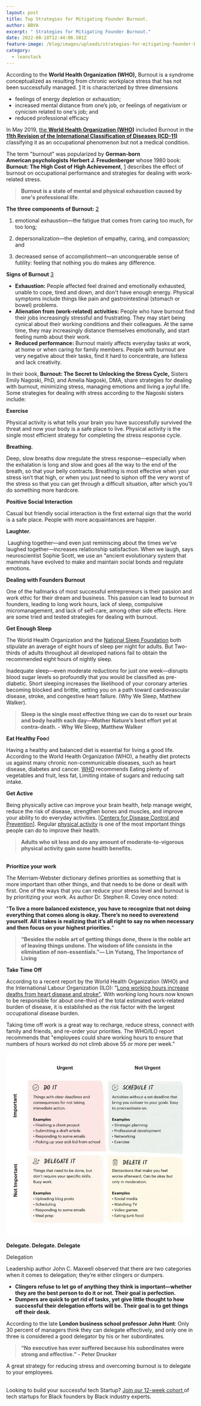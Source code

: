 ```yaml
---
layout: post
title: Top Strategies for Mitigating Founder Burnout.
author: BBVA
excerpt: " Strategies for Mitigating Founder Burnout."
date: 2022-08-18T12:44:06.581Z
feature-image: /blog/images/uploads/strategies-for-mitigating-founder-burnout.jpg
category:
  - leanstack
---
```

According to the **World Health Organization (WHO),** Burnout is a syndrome conceptualized as resulting from chronic workplace stress that has not been successfully managed. [1](https://www.who.int/news/item/28-05-2019-burn-out-an-occupational-phenomenon-international-classification-of-diseases) [](https://www.who.int/news/item/28-05-2019-burn-out-an-occupational-phenomenon-international-classification-of-diseases) It is characterized by three dimensions

* feelings of energy depletion or exhaustion;
* increased mental distance from one’s job, or feelings of negativism or cynicism related to one's job; and
* reduced professional efficacy

In May 2019, [the **World Health Organization (WHO**](https://www.who.int/news/item/28-05-2019-burn-out-an-occupational-phenomenon-international-classification-of-diseases)**)** included Burnout in the **[11th Revision of the International Classification of Diseases (ICD-11)](https://icd.who.int/en)** classifying it as an occupational phenomenon but not a medical condition.

The term "burnout" was popularized by **German-born American psychologists** **Herbert J. Freudenberger** whose 1980 book: **Burnout: The High Cost of High Achievement**, [](https://books.google.com/books/about/Burn_out.html?id=OkoqOa0xGb4C) [1](https://books.google.com/books/about/Burn_out.html?id=OkoqOa0xGb4C) describes the effect of burnout on occupational performance and strategies for dealing with work-related stress.

> **Burnout is a state of mental and physical exhaustion caused by one's professional life**.

**The three components of Burnout:** [2](https://www.burnoutbook.net/)

<!-- wp:paragraph -->

1. emotional exhaustion—the fatigue that comes from caring too much, for too long;

<!-- /wp:paragraph -->

<!-- wp:paragraph -->

2. depersonalization—the depletion of empathy, caring, and compassion; and

<!-- /wp:paragraph -->

<!-- wp:paragraph -->

3. decreased sense of accomplishment—an unconquerable sense of futility: feeling that nothing you do makes any difference.

<!-- /wp:paragraph -->

<!-- wp:paragraph -->

**Signs of Burnout** [3](https://www.ncbi.nlm.nih.gov/books/NBK279286/)

<!-- /wp:paragraph -->

<!-- wp:list -->

* **Exhaustion:** People affected feel drained and emotionally exhausted, unable to cope, tired and down, and don't have enough energy. Physical symptoms include things like pain and gastrointestinal (stomach or bowel) problems.
* **Alienation from (work-related) activities:** People who have burnout find their jobs increasingly stressful and frustrating. They may start being cynical about their working conditions and their colleagues. At the same time, they may increasingly distance themselves emotionally, and start feeling numb about their work.
* **Reduced performance:** Burnout mainly affects everyday tasks at work, at home or when caring for family members. People with burnout are very negative about their tasks, find it hard to concentrate, are listless and lack creativity.

<!-- /wp:list -->

<!-- wp:paragraph -->

In their book, **Burnout: The Secret to Unlocking the Stress Cycle,** Sisters Emily Nagoski, PhD, and Amelia Nagoski, DMA, share strategies for dealing with burnout, minimizing stress, managing emotions and living a joyful life. Some strategies for dealing with stress according to the Nagoski sisters include:

<!-- /wp:paragraph -->

<!-- wp:paragraph -->

**Exercise**

<!-- /wp:paragraph -->

<!-- wp:paragraph -->

Physical activity is what tells your brain you have successfully survived the threat and now your body is a safe place to live. Physical activity is the single most efficient strategy for completing the stress response cycle.

<!-- /wp:paragraph -->

<!-- wp:paragraph -->

**Breathing.**

<!-- /wp:paragraph -->

<!-- wp:paragraph -->

Deep, slow breaths dow nregulate the stress response—especially when the exhalation is long and slow and goes all the way to the end of the breath, so that your belly contracts. Breathing is most effective when your stress isn’t that high, or when you just need to siphon off the very worst of the stress so that you can get through a difficult situation, after which you’ll do something more hardcore.

<!-- /wp:paragraph -->

<!-- wp:paragraph -->

**Positive Social Interaction**

<!-- /wp:paragraph -->

<!-- wp:paragraph -->

Casual but friendly social interaction is the first external sign that the world is a safe place. People with more acquaintances are happier.

<!-- /wp:paragraph -->

<!-- wp:paragraph -->

**Laughter.**

<!-- /wp:paragraph -->

<!-- wp:paragraph -->

 Laughing together—and even just reminiscing about the times we’ve laughed together—increases relationship satisfaction. When we laugh, says neuroscientist Sophie Scott, we use an “ancient evolutionary system that mammals have evolved to make and maintain social bonds and regulate emotions.

<!-- /wp:paragraph -->

<!-- wp:paragraph -->

**Dealing with Founders Burnout**

<!-- /wp:paragraph -->

<!-- wp:paragraph -->

One of the hallmarks of most successful entrepreneurs is their passion and work ethic for their dream and business. This passion can lead to burnout in founders, leading to long work hours, lack of sleep, compulsive micromanagement, and lack of self-care, among other side effects. Here are some tried and tested strategies for dealing with burnout.

<!-- /wp:paragraph -->

<!-- wp:paragraph -->

**Get Enough Sleep**

<!-- /wp:paragraph -->

<!-- wp:paragraph -->

The World Health Organization and the [National Sleep Foundation](https://www.sleepfoundation.org/how-sleep-works/how-much-sleep-do-we-really-need) both stipulate an average of eight hours of sleep per night for adults. But Two-thirds of adults throughout all developed nations fail to obtain the recommended eight hours of nightly sleep.

<!-- /wp:paragraph -->

<!-- wp:paragraph -->

Inadequate sleep—even moderate reductions for just one week—disrupts blood sugar levels so profoundly that you would be classified as pre-diabetic. Short sleeping increases the likelihood of your coronary arteries becoming blocked and brittle, setting you on a path toward cardiovascular disease, stroke, and congestive heart failure. (Why We Sleep, Matthew Walker).

<!-- /wp:paragraph -->

<!-- wp:quote -->

> **Sleep is the single most effective thing we can do to reset our brain and body health each day—Mother Nature’s best effort yet at contra-death. - Why We Sleep, Matthew Walker**

<!-- /wp:quote -->

<!-- wp:paragraph -->

**Eat Healthy Foo**d

<!-- /wp:paragraph -->

<!-- wp:paragraph -->

Having a healthy and balanced diet is essential for living a good life. According to the World Health Organization (WHO), a healthy diet protects us against many chronic non-communicable diseases, such as heart disease, diabetes and cancer. [WHO](https://www.who.int/initiatives/behealthy/healthy-diet) recommends Eating plenty of vegetables and fruit, less fat, Limiting intake of sugars and reducing salt intake.

<!-- /wp:paragraph -->

<!-- wp:paragraph -->

**Get Active**

<!-- /wp:paragraph -->

<!-- wp:paragraph -->

Being physically active can improve your brain health, help manage weight, reduce the risk of disease, strengthen bones and muscles, and improve your ability to do everyday activities. [[Centers for Disease Control and Prevention](https://www.cdc.gov/physicalactivity/basics/pa-health/index.htm)]. Regular [physical activity](https://health.gov/sites/default/files/2019-09/Physical_Activity_Guidelines_2nd_edition.pdf#) is one of the most important things people can do to improve their health.

<!-- /wp:paragraph -->

<!-- wp:quote {"className":"is-style-plain"} -->

> **Adults who sit less and do any amount of moderate-to-vigorous physical activity gain some health benefits.**

<!-- /wp:quote -->

<!-- wp:paragraph -->

\
**Prioritize your work**

<!-- /wp:paragraph -->

<!-- wp:paragraph -->

The Merriam-Webster dictionary defines priorities as something that is more important than other things, and that needs to be done or dealt with first. One of the ways that you can reduce your stress level and burnout is by prioritizing your work. As author Dr. Stephen R. Covey once noted:

<!-- /wp:paragraph -->

<!-- wp:paragraph -->

"**To live a more balanced existence, you have to recognize that not doing everything that comes along is okay. There’s no need to overextend yourself. All it takes is realizing that it’s all right to say no when necessary and then focus on your highest priorities.**“

<!-- /wp:paragraph -->

<!-- wp:quote {"className":"is-style-plain"} -->

> **“Besides the noble art of getting things done, there is the noble art of leaving things undone. The wisdom of life consists in the elimination of non-essentials.”― Lin Yutang, The Importance of Living**

<!-- /wp:quote -->

<!-- wp:paragraph -->

**Take Time Off**

<!-- /wp:paragraph -->

<!-- wp:paragraph -->

According to a recent report by the World Health Organization (WHO) and the International Labour Organization (ILO): "[Long working hours increase deaths from heart disease and stroke"](https://www.who.int/news/item/17-05-2021-long-working-hours-increasing-deaths-from-heart-disease-and-stroke-who-ilo). With working long hours now known to be responsible for about one-third of the total estimated work-related burden of disease, it is established as the risk factor with the largest occupational disease burden.

<!-- /wp:paragraph -->

<!-- wp:paragraph -->

Taking time off work is a great way to recharge, reduce stress, connect with family and friends, and re-order your priorities. The WHO/ILO report recommends that "employees could share working hours to ensure that numbers of hours worked do not climb above 55 or more per week."

<!-- /wp:paragraph -->

<!-- wp:paragraph -->

![](/blog/images/uploads/einsenhower-matrix.webp)

**Delegate. Delegate. Delegate**

<!-- /wp:paragraph -->

<!-- wp:paragraph -->

Delegation

<!-- /wp:paragraph -->

<!-- wp:paragraph -->

Leadership author John C. Maxwell observed that there are two categories when it comes to delegation; they’re either clingers or dumpers.

<!-- /wp:paragraph -->

<!-- wp:list -->

* **Clingers refuse to let go of anything they think is important—whether they are the best person to do it or not. Their goal is perfection.**
* **Dumpers are quick to get rid of tasks, yet give little thought to how successful their delegation efforts will be. Their goal is to get things off their desk.**

<!-- /wp:list -->

<!-- wp:paragraph -->

According to the late **London business school professor John Hunt**: Only 30 percent of managers think they can delegate effectively, and only one in three is considered a good delegator by his or her subordinates.

<!-- /wp:paragraph -->

<!-- wp:quote {"className":"is-style-plain"} -->

> **“No executive has ever suffered because his subordinates were strong and effective.” - Peter Drucker**

<!-- /wp:quote -->

<!-- wp:paragraph -->

A great strategy for reducing stress and overcoming burnout is to delegate to your employees.

<!-- /wp:paragraph -->

<!-- wp:paragraph -->

<!-- /wp:paragraph -->

\
Looking to build your successful tech Startup? [Join our 12-week cohort ](https://blackventures.org/accelerator.html)of tech startups for Black founders by Black industry experts.